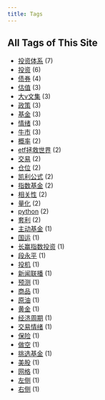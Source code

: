 ```yaml
---
title: Tags
---
```

## All Tags of This Site
* [投资体系](../tags/投资体系.md) (7)
* [投资](../tags/投资.md) (6)
* [债券](../tags/债券.md) (4)
* [估值](../tags/估值.md) (3)
* [大v文集](../tags/大v文集.md) (3)
* [政策](../tags/政策.md) (3)
* [基金](../tags/基金.md) (3)
* [情绪](../tags/情绪.md) (3)
* [牛市](../tags/牛市.md) (3)
* [概率](../tags/概率.md) (2)
* [etf拯救世界](../tags/etf拯救世界.md) (2)
* [交易](../tags/交易.md) (2)
* [仓位](../tags/仓位.md) (2)
* [凯利公式](../tags/凯利公式.md) (2)
* [指数基金](../tags/指数基金.md) (2)
* [相关性](../tags/相关性.md) (2)
* [量化](../tags/量化.md) (2)
* [python](../tags/python.md) (2)
* [套利](../tags/套利.md) (2)
* [主动基金](../tags/主动基金.md) (1)
* [国运](../tags/国运.md) (1)
* [长赢指数投资](../tags/长赢指数投资.md) (1)
* [段永平](../tags/段永平.md) (1)
* [投机](../tags/投机.md) (1)
* [新闻联播](../tags/新闻联播.md) (1)
* [预测](../tags/预测.md) (1)
* [商品](../tags/商品.md) (1)
* [原油](../tags/原油.md) (1)
* [黄金](../tags/黄金.md) (1)
* [经济周期](../tags/经济周期.md) (1)
* [交易情绪](../tags/交易情绪.md) (1)
* [保险](../tags/保险.md) (1)
* [做空](../tags/做空.md) (1)
* [挑选基金](../tags/挑选基金.md) (1)
* [美股](../tags/美股.md) (1)
* [网格](../tags/网格.md) (1)
* [左侧](../tags/左侧.md) (1)
* [右侧](../tags/右侧.md) (1)
